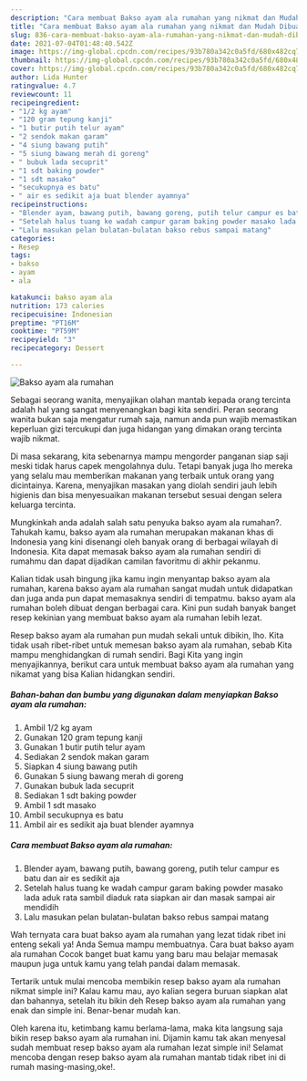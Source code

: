 ```yaml
---
description: "Cara membuat Bakso ayam ala rumahan yang nikmat dan Mudah Dibuat"
title: "Cara membuat Bakso ayam ala rumahan yang nikmat dan Mudah Dibuat"
slug: 836-cara-membuat-bakso-ayam-ala-rumahan-yang-nikmat-dan-mudah-dibuat
date: 2021-07-04T01:48:40.542Z
image: https://img-global.cpcdn.com/recipes/93b780a342c0a5fd/680x482cq70/bakso-ayam-ala-rumahan-foto-resep-utama.jpg
thumbnail: https://img-global.cpcdn.com/recipes/93b780a342c0a5fd/680x482cq70/bakso-ayam-ala-rumahan-foto-resep-utama.jpg
cover: https://img-global.cpcdn.com/recipes/93b780a342c0a5fd/680x482cq70/bakso-ayam-ala-rumahan-foto-resep-utama.jpg
author: Lida Hunter
ratingvalue: 4.7
reviewcount: 11
recipeingredient:
- "1/2 kg ayam"
- "120 gram tepung kanji"
- "1 butir putih telur ayam"
- "2 sendok makan garam"
- "4 siung bawang putih"
- "5 siung bawang merah di goreng"
- " bubuk lada secuprit"
- "1 sdt baking powder"
- "1 sdt masako"
- "secukupnya es batu"
- " air es sedikit aja buat blender ayamnya"
recipeinstructions:
- "Blender ayam, bawang putih, bawang goreng, putih telur campur es batu dan air es sedikit aja"
- "Setelah halus tuang ke wadah campur garam baking powder masako lada aduk rata sambil diaduk rata siapkan air dan masak sampai air mendidih"
- "Lalu masukan pelan bulatan-bulatan bakso rebus sampai matang"
categories:
- Resep
tags:
- bakso
- ayam
- ala

katakunci: bakso ayam ala 
nutrition: 173 calories
recipecuisine: Indonesian
preptime: "PT16M"
cooktime: "PT59M"
recipeyield: "3"
recipecategory: Dessert

---
```



![Bakso ayam ala rumahan](https://img-global.cpcdn.com/recipes/93b780a342c0a5fd/680x482cq70/bakso-ayam-ala-rumahan-foto-resep-utama.jpg)

Sebagai seorang wanita, menyajikan olahan mantab kepada orang tercinta adalah hal yang sangat menyenangkan bagi kita sendiri. Peran seorang  wanita bukan saja mengatur rumah saja, namun anda pun wajib memastikan keperluan gizi tercukupi dan juga hidangan yang dimakan orang tercinta wajib nikmat.

Di masa  sekarang, kita sebenarnya mampu mengorder panganan siap saji meski tidak harus capek mengolahnya dulu. Tetapi banyak juga lho mereka yang selalu mau memberikan makanan yang terbaik untuk orang yang dicintainya. Karena, menyajikan masakan yang diolah sendiri jauh lebih higienis dan bisa menyesuaikan makanan tersebut sesuai dengan selera keluarga tercinta. 



Mungkinkah anda adalah salah satu penyuka bakso ayam ala rumahan?. Tahukah kamu, bakso ayam ala rumahan merupakan makanan khas di Indonesia yang kini disenangi oleh banyak orang di berbagai wilayah di Indonesia. Kita dapat memasak bakso ayam ala rumahan sendiri di rumahmu dan dapat dijadikan camilan favoritmu di akhir pekanmu.

Kalian tidak usah bingung jika kamu ingin menyantap bakso ayam ala rumahan, karena bakso ayam ala rumahan sangat mudah untuk didapatkan dan juga anda pun dapat memasaknya sendiri di tempatmu. bakso ayam ala rumahan boleh dibuat dengan berbagai cara. Kini pun sudah banyak banget resep kekinian yang membuat bakso ayam ala rumahan lebih lezat.

Resep bakso ayam ala rumahan pun mudah sekali untuk dibikin, lho. Kita tidak usah ribet-ribet untuk memesan bakso ayam ala rumahan, sebab Kita mampu menghidangkan di rumah sendiri. Bagi Kita yang ingin menyajikannya, berikut cara untuk membuat bakso ayam ala rumahan yang nikamat yang bisa Kalian hidangkan sendiri.

<!--inarticleads1-->

##### Bahan-bahan dan bumbu yang digunakan dalam menyiapkan Bakso ayam ala rumahan:

1. Ambil 1/2 kg ayam
1. Gunakan 120 gram tepung kanji
1. Gunakan 1 butir putih telur ayam
1. Sediakan 2 sendok makan garam
1. Siapkan 4 siung bawang putih
1. Gunakan 5 siung bawang merah di goreng
1. Gunakan  bubuk lada secuprit
1. Sediakan 1 sdt baking powder
1. Ambil 1 sdt masako
1. Ambil secukupnya es batu
1. Ambil  air es sedikit aja buat blender ayamnya




<!--inarticleads2-->

##### Cara membuat Bakso ayam ala rumahan:

1. Blender ayam, bawang putih, bawang goreng, putih telur campur es batu dan air es sedikit aja
1. Setelah halus tuang ke wadah campur garam baking powder masako lada aduk rata sambil diaduk rata siapkan air dan masak sampai air mendidih
1. Lalu masukan pelan bulatan-bulatan bakso rebus sampai matang




Wah ternyata cara buat bakso ayam ala rumahan yang lezat tidak ribet ini enteng sekali ya! Anda Semua mampu membuatnya. Cara buat bakso ayam ala rumahan Cocok banget buat kamu yang baru mau belajar memasak maupun juga untuk kamu yang telah pandai dalam memasak.

Tertarik untuk mulai mencoba membikin resep bakso ayam ala rumahan nikmat simple ini? Kalau kamu mau, ayo kalian segera buruan siapkan alat dan bahannya, setelah itu bikin deh Resep bakso ayam ala rumahan yang enak dan simple ini. Benar-benar mudah kan. 

Oleh karena itu, ketimbang kamu berlama-lama, maka kita langsung saja bikin resep bakso ayam ala rumahan ini. Dijamin kamu tak akan menyesal sudah membuat resep bakso ayam ala rumahan lezat simple ini! Selamat mencoba dengan resep bakso ayam ala rumahan mantab tidak ribet ini di rumah masing-masing,oke!.

